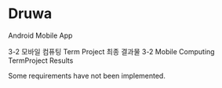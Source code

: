 # Druwa
Android Mobile App

3-2 모바일 컴퓨팅 Term Project 최종 결과물
3-2 Mobile Computing TermProject Results

Some requirements have not been implemented.
